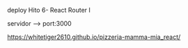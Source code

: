 deploy Hito 6- React Router I

servidor --> port:3000

https://whitetiger2610.github.io/pizzeria-mamma-mia_react/



